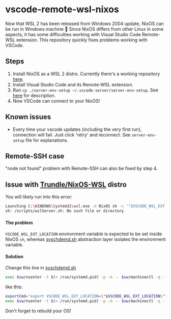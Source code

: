 # vscode-remote-wsl-nixos

Now that WSL 2 has been released from Windows 2004 update, NixOS can be run in Windows machine :tada: Since NixOS differs from other Linux in some aspects, it has some difficulties working with Visual Studio Code Remote-WSL extension. This repository quickly fixes problems working with VSCode.

## Steps

1. Install NixOS as a WSL 2 distro. Currently there's a working repository [here](https://github.com/Trundle/NixOS-WSL).
2. Install Visual Studio Code and its Remote-WSL extension.
4. Run `cp ./server-env-setup ~/.vscode-server/server-env-setup`. See [here](https://code.visualstudio.com/docs/remote/wsl#_advanced-environment-setup-script) for description.
5. Now VSCode can connect to your NixOS!


## Known issues
- Every time your vscode updates (including the very first run), connection will fail. Just click 'retry' and reconnect. See `server-env-setup` file for explanations.


## Remote-SSH case

"node not found" problem with Remote-SSH can also be fixed by step 4.



## Issue with [Trundle/NixOS-WSL](https://github.com/Trundle/NixOS-WSL) distro

You will likely run into this error:
```bash
Launching C:\WINDOWS\System32\wsl.exe -d NixOS sh -c '"$VSCODE_WSL_EXT_LOCATION/scripts/wslServer.sh" 2b9aebd5354a3629c3aba0a5f5df49f43d6689f8 stable .vscode-server 0  '}
sh: /scripts/wslServer.sh: No such file or directory
```

#### The problem
`VSCODE_WSL_EXT_LOCATION` environment variable is expected to be set inside NixOS `sh`, whereas [syschdemd.sh](https://github.com/Trundle/NixOS-WSL/blob/main/syschdemd.sh) abstraction layer isolates the environment variable.

#### Solution
Change this line in [syschdemd.sh](https://github.com/Trundle/NixOS-WSL/blob/main/syschdemd.sh)
```sh
exec $sw/nsenter -t $(< /run/systemd.pid) -p -m -- $sw/machinectl -q --uid=@defaultUser@ shell .host /bin/sh -c "cd \"$PWD\"; exec $cmd"
```
like this:
```sh
exportCmd="export VSCODE_WSL_EXT_LOCATION=\"$VSCODE_WSL_EXT_LOCATION\""
exec $sw/nsenter -t $(< /run/systemd.pid) -p -m -- $sw/machinectl -q --uid=@defaultUser@ shell .host /bin/sh -c "cd \"$PWD\"; $exportCmd; exec $cmd"
```
Don't forget to rebuild your OS!
